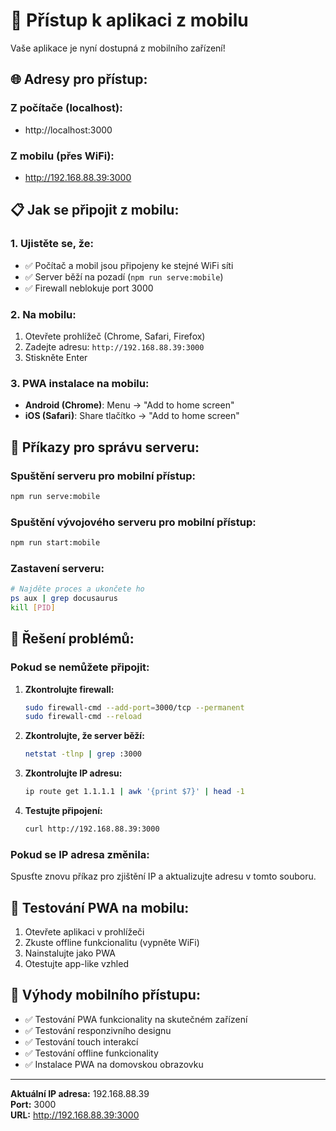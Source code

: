 # 📱 Přístup k aplikaci z mobilu

Vaše aplikace je nyní dostupná z mobilního zařízení!

## 🌐 Adresy pro přístup:

### Z počítače (localhost):
- http://localhost:3000

### Z mobilu (přes WiFi):
- http://192.168.88.39:3000

## 📋 Jak se připojit z mobilu:

### 1. Ujistěte se, že:
- ✅ Počítač a mobil jsou připojeny ke stejné WiFi síti
- ✅ Server běží na pozadí (`npm run serve:mobile`)
- ✅ Firewall neblokuje port 3000

### 2. Na mobilu:
1. Otevřete prohlížeč (Chrome, Safari, Firefox)
2. Zadejte adresu: `http://192.168.88.39:3000`
3. Stiskněte Enter

### 3. PWA instalace na mobilu:
- **Android (Chrome)**: Menu → "Add to home screen"
- **iOS (Safari)**: Share tlačítko → "Add to home screen"

## 🔧 Příkazy pro správu serveru:

### Spuštění serveru pro mobilní přístup:
```bash
npm run serve:mobile
```

### Spuštění vývojového serveru pro mobilní přístup:
```bash
npm run start:mobile
```

### Zastavení serveru:
```bash
# Najděte proces a ukončete ho
ps aux | grep docusaurus
kill [PID]
```

## 🚨 Řešení problémů:

### Pokud se nemůžete připojit:

1. **Zkontrolujte firewall:**
   ```bash
   sudo firewall-cmd --add-port=3000/tcp --permanent
   sudo firewall-cmd --reload
   ```

2. **Zkontrolujte, že server běží:**
   ```bash
   netstat -tlnp | grep :3000
   ```

3. **Zkontrolujte IP adresu:**
   ```bash
   ip route get 1.1.1.1 | awk '{print $7}' | head -1
   ```

4. **Testujte připojení:**
   ```bash
   curl http://192.168.88.39:3000
   ```

### Pokud se IP adresa změnila:
Spusťte znovu příkaz pro zjištění IP a aktualizujte adresu v tomto souboru.

## 📱 Testování PWA na mobilu:

1. Otevřete aplikaci v prohlížeči
2. Zkuste offline funkcionalitu (vypněte WiFi)
3. Nainstalujte jako PWA
4. Otestujte app-like vzhled

## 🎉 Výhody mobilního přístupu:

- ✅ Testování PWA funkcionality na skutečném zařízení
- ✅ Testování responzivního designu
- ✅ Testování touch interakcí
- ✅ Testování offline funkcionality
- ✅ Instalace PWA na domovskou obrazovku

---

**Aktuální IP adresa:** 192.168.88.39  
**Port:** 3000  
**URL:** http://192.168.88.39:3000 